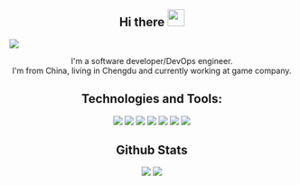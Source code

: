 <h2 align='center'> Hi there <img src="https://raw.githubusercontent.com/MartinHeinz/MartinHeinz/master/wave.gif" width="30px"></h2>

<!-- ![visitors](https://visitor-badge.glitch.me/badge?page_id=yddeng.readme) -->
<img align='center' src="https://visitor-badge.glitch.me/badge?page_id=yddeng.readme" />

<p align='center'>
I'm a software developer/DevOps engineer. <br>
I'm from China, living in Chengdu and currently working at game company. 
</p>

<!--
**yddeng/yddeng** is a ✨ _special_ ✨ repository because its `README.md` (this file) appears on your GitHub profile.

Here are some ideas to get you started:

- 🔭 I’m currently working on ...
- 🌱 I’m currently learning ...
- 👯 I’m looking to collaborate on ...
- 🤔 I’m looking for help with ...
- 💬 Ask me about ...
- 📫 How to reach me: ...
- 😄 Pronouns: ...
- ⚡ Fun fact: ...
-->



<h2 align='center'> Technologies and Tools:</h2>

<!--
![](https://img.shields.io/badge/OS-Linux-informational?style=flat&logo=linux&logoColor=white&color=2bbc8a)
![](https://img.shields.io/badge/Editor-IntelliJ_IDEA-informational?style=flat&logo=intellij-idea&logoColor=white&color=2bbc8a)
![](https://img.shields.io/badge/Code-JavaScript-informational?style=flat&logo=javascript&logoColor=white&color=2bbc8a)
![](https://img.shields.io/badge/Code-Golang-informational?style=flat&logo=go&logoColor=white&color=2bbc8a)
![](https://img.shields.io/badge/Shell-Bash-informational?style=flat&logo=gnu-bash&logoColor=white&color=2bbc8a)
![](https://img.shields.io/badge/Tools-PostgreSQL-informational?style=flat&logo=postgresql&logoColor=white&color=2bbc8a)
![](https://img.shields.io/badge/Tools-Docker-informational?style=flat&logo=docker&logoColor=white&color=2bbc8a)
-->

<p align='center'>
<img src="https://img.shields.io/badge/OS-Linux-informational?style=flat&logo=linux&logoColor=white&color=2bbc8a" />
<img src="https://img.shields.io/badge/Editor-IntelliJ_IDEA-informational?style=flat&logo=intellij-idea&logoColor=white&color=2bbc8a" />
<img src="https://img.shields.io/badge/Code-JavaScript-informational?style=flat&logo=javascript&logoColor=white&color=2bbc8a" />
<img src="https://img.shields.io/badge/Code-Golang-informational?style=flat&logo=go&logoColor=white&color=2bbc8a" />
<img src="https://img.shields.io/badge/Shell-Bash-informational?style=flat&logo=gnu-bash&logoColor=white&color=2bbc8a" />
<img src="https://img.shields.io/badge/Tools-PostgreSQL-informational?style=flat&logo=postgresql&logoColor=white&color=2bbc8a" />
<img src="https://img.shields.io/badge/Tools-Docker-informational?style=flat&logo=docker&logoColor=white&color=2bbc8a" />
</p>


<h2 align='center'>  Github Stats </h2>

<!--
![GitHub stats](https://github-readme-stats.vercel.app/api?username=yddeng&show_icons=true&theme=material-palenight)
![Top Langs](https://github-readme-stats.vercel.app/api/top-langs/?username=yddeng&layout=compact&theme=material-palenight)
-->

<p align='center'>
<img src="https://github-readme-stats.vercel.app/api?username=yddeng&show_icons=true&theme=material-palenight" />
<img src="https://github-readme-stats.vercel.app/api/top-langs/?username=yddeng&layout=compact&theme=material-palenight" />
</p>